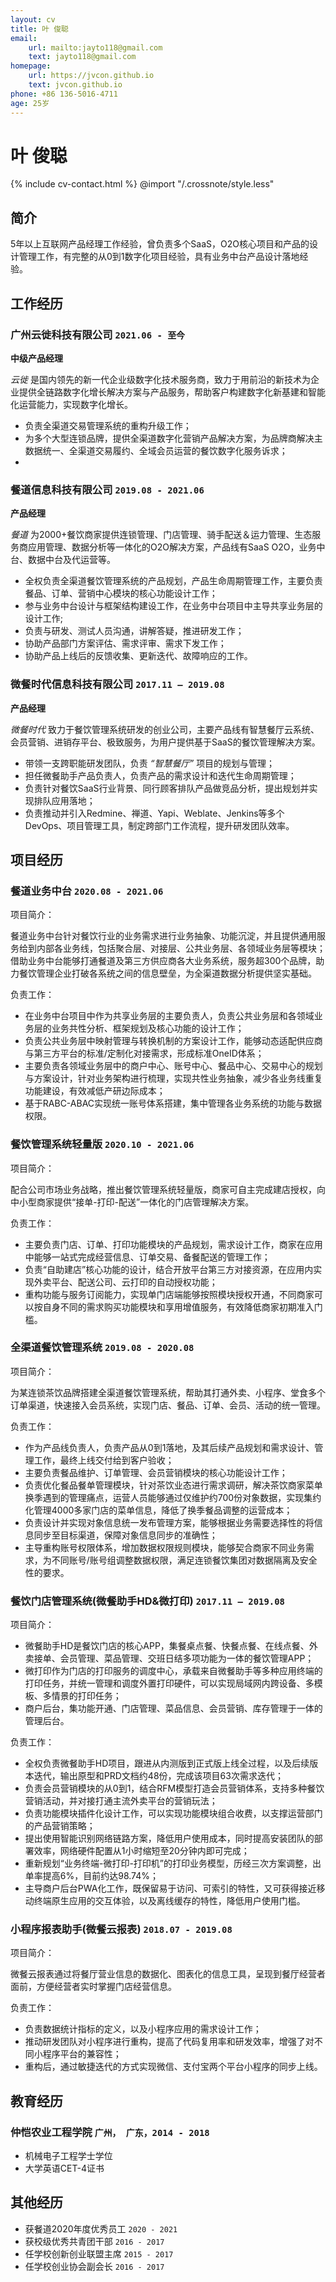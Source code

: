 ```yaml
---
layout: cv
title: 叶 俊聪
email: 
    url: mailto:jayto118@gmail.com
    text: jayto118@gmail.com
homepage:
    url: https://jvcon.github.io
    text: jvcon.github.io
phone: +86 136-5016-4711
age: 25岁
---
```

# 叶 __俊聪__

<!--
include contact information from the front matter
Supported arguments:
    - homepage: url, text
    - phone
    - email
-->
{% include cv-contact.html %}
@import "/.crossnote/style.less"

## 简介

5年以上互联网产品经理工作经验，曾负责多个SaaS，O2O核心项目和产品的设计管理工作，有完整的从0到1数字化项目经验，具有业务中台产品设计落地经验。

## 工作经历

### __广州云徙科技有限公司__   `2021.06 - 至今`

__中级产品经理__

_云徙_ 是国内领先的新一代企业级数字化技术服务商，致力于用前沿的新技术为企业提供全链路数字化增长解决方案与产品服务，帮助客户构建数字化新基建和智能化运营能力，实现数字化增长。

- 负责全渠道交易管理系统的重构升级工作；
- 为多个大型连锁品牌，提供全渠道数字化营销产品解决方案，为品牌商解决主数据统一、全渠道交易履约、全域会员运营的餐饮数字化服务诉求；
- 

### __餐道信息科技有限公司__    `2019.08 - 2021.06`

__产品经理__

_餐道_ 为2000+餐饮商家提供连锁管理、门店管理、骑手配送＆运力管理、生态服务商应用管理、数据分析等一体化的O2O解决方案，产品线有SaaS O2O，业务中台、数据中台及代运营等。

- 全权负责全渠道餐饮管理系统的产品规划，产品生命周期管理工作，主要负责餐品、订单、营销中心模块的核心功能设计工作；
- 参与业务中台设计与框架结构建设工作，在业务中台项目中主导共享业务层的设计工作;
- 负责与研发、测试人员沟通，讲解答疑，推进研发工作；
- 协助产品部门方案评估、需求评审、需求下发工作；
- 协助产品上线后的反馈收集、更新迭代、故障响应的工作。

### __微餐时代信息科技有限公司__  `2017.11 – 2019.08`

__产品经理__

_微餐时代_ 致力于餐饮管理系统研发的创业公司，主要产品线有智慧餐厅云系统、会员营销、进销存平台、极致服务，为用户提供基于SaaS的餐饮管理解决方案。

- 带领一支跨职能研发团队，负责 _“智慧餐厅”_ 项目的规划与管理；
- 担任微餐助手产品负责人，负责产品的需求设计和迭代生命周期管理；
- 负责针对餐饮SaaS行业背景、同行顾客排队产品做竞品分析，提出规划并实现排队应用落地；
- 负责推动并引入Redmine、禅道、Yapi、Weblate、Jenkins等多个DevOps、项目管理工具，制定跨部门工作流程，提升研发团队效率。

## 项目经历

### __餐道业务中台__    `2020.08 - 2021.06`
项目简介：

餐道业务中台针对餐饮行业的业务需求进行业务抽象、功能沉淀，并且提供通用服务给到内部各业务线，包括聚合层、对接层、公共业务层、各领域业务层等模块；借助业务中台能够打通餐道及第三方供应商各大业务系统，服务超300个品牌，助力餐饮管理企业打破各系统之间的信息壁垒，为全渠道数据分析提供坚实基础。

负责工作：

- 在业务中台项目中作为共享业务层的主要负责人，负责公共业务层和各领域业务层的业务共性分析、框架规划及核心功能的设计工作；
- 负责公共业务层中映射管理与转换机制的方案设计工作，能够动态适配供应商与第三方平台的标准/定制化对接需求，形成标准OneID体系；
- 主要负责各领域业务层中的商户中心、账号中心、餐品中心、交易中心的规划与方案设计，针对业务架构进行梳理，实现共性业务抽象，减少各业务线重复功能建设，有效减低产研边际成本；
- 基于RABC-ABAC实现统一账号体系搭建，集中管理各业务系统的功能与数据权限。

### __餐饮管理系统轻量版__    `2020.10 - 2021.06`
项目简介：

配合公司市场业务战略，推出餐饮管理系统轻量版，商家可自主完成建店授权，向中小型商家提供“接单-打印-配送”一体化的门店管理解决方案。

负责工作：

- 主要负责门店、订单、打印功能模块的产品规划，需求设计工作，商家在应用中能够一站式完成经营信息、订单交易、备餐配送的管理工作；
- 负责“自助建店”核心功能的设计，结合开放平台第三方对接资源，在应用内实现外卖平台、配送公司、云打印的自动授权功能；
- 重构功能与服务订阅能力，实现单门店端能够按照模块授权开通，不同商家可以按自身不同的需求购买功能模块和享用增值服务，有效降低商家初期准入门槛。

### __全渠道餐饮管理系统__    `2019.08 - 2020.08`
项目简介：

为某连锁茶饮品牌搭建全渠道餐饮管理系统，帮助其打通外卖、小程序、堂食多个订单渠道，快速接入会员系统，实现门店、餐品、订单、会员、活动的统一管理。

负责工作：

- 作为产品线负责人，负责产品从0到1落地，及其后续产品规划和需求设计、管理工作，最终上线交付给到客户验收；
- 主要负责餐品维护、订单管理、会员营销模块的核心功能设计工作；
- 负责优化餐品餐单管理模块，针对茶饮业态进行需求调研，解决茶饮商家菜单换季遇到的管理痛点，运营人员能够通过仅维护约700份对象数据，实现集约化管理4000多家门店的菜单信息，降低了换季餐品调整的运营成本；
- 负责设计并实现对象信息统一发布管理方案，能够根据业务需要选择性的将信息同步至目标渠道，保障对象信息同步的准确性；
- 主导重构账号权限体系，增加数据权限规则模块，能够契合商家不同业务需求，为不同账号/账号组调整数据权限，满足连锁餐饮集团对数据隔离及安全性的要求。

### __餐饮门店管理系统(微餐助手HD&微打印)__  `2017.11 – 2019.08`

项目简介：

- 微餐助手HD是餐饮门店的核心APP，集餐桌点餐、快餐点餐、在线点餐、外卖接单、会员管理、菜品管理、交班日结多项功能为一体的餐饮管理APP；
- 微打印作为门店的打印服务的调度中心，承载来自微餐助手等多种应用终端的打印任务，并统一管理和调度外置打印硬件，可以实现局域网内跨设备、多模板、多情景的打印任务；
- 商户后台，集功能开通、门店管理、菜品信息、会员营销、库存管理于一体的管理后台。

负责工作：

- 全权负责微餐助手HD项目，跟进从内测版到正式版上线全过程，以及后续版本迭代，输出原型和PRD文档约48份，完成该项目63次需求迭代；
- 负责会员营销模块的从0到1，结合RFM模型打造会员营销体系，支持多种餐饮营销活动，并对接打通主流外卖平台的营销玩法；
- 负责功能模块插件化设计工作，可以实现功能模块组合收费，以支撑运营部门的产品营销策略；
- 提出使用智能识别网络链路方案，降低用户使用成本，同时提高安装团队的部署效率，网络硬件配置从1小时缩短至20分钟内即可完成；
- 重新规划“业务终端-微打印-打印机”的打印业务模型，历经三次方案调整，出单率提高6%，目前约达98.74%；
- 主导商户后台PWA化工作，既保留易于访问、可索引的特性，又可获得接近移动终端原生应用的交互体验，以及离线缓存的特性，降低用户使用门槛。

### __小程序报表助手(微餐云报表)__ `2018.07 - 2019.08`

项目简介：

微餐云报表通过将餐厅营业信息的数据化、图表化的信息工具，呈现到餐厅经营者面前，方便经营者实时掌握门店经营信息。

负责工作：

- 负责数据统计指标的定义，以及小程序应用的需求设计工作；
- 推动研发团队对小程序进行重构，提高了代码复用率和研发效率，增强了对不同小程序平台的兼容性；
- 重构后，通过敏捷迭代的方式实现微信、支付宝两个平台小程序的同步上线。


## 教育经历

### __仲恺农业工程学院__ `广州， 广东，2014 - 2018`
- 机械电子工程学士学位
- 大学英语CET-4证书

## 其他经历

- 获餐道2020年度优秀员工 `2020 - 2021`
- 获校级优秀共青团干部  `2016 - 2017`
- 任学校创新创业联盟主席  `2015 - 2017`
- 任学校创业协会副会长  `2016 - 2017`

<!--
## 技能清单

__Axure__ `熟练` <br>
__Visio__ `熟练` <br>
__Project__ `熟练` <br>
__Offcie__ `熟练` <br>
__Photoshop__ `掌握` <br>
__AutoCAD__ `掌握` <br>
__H5&CSS__ `基础` <br>
__Python__ `基础` <br>


### Footer

Last updated: May 2021 -->
